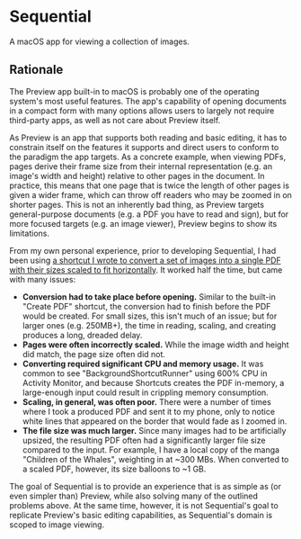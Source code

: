 # Sequential

A macOS app for viewing a collection of images.

## Rationale

The Preview app built-in to macOS is probably one of the operating system's most useful features. The app's capability of opening documents in a compact form with many options allows users to largely not require third-party apps, as well as not care about Preview itself.

As Preview is an app that supports both reading and basic editing, it has to constrain itself on the features it supports and direct users to conform to the paradigm the app targets. As a concrete example, when viewing PDFs, pages derive their frame size from their internal representation (e.g. an image's width and height) relative to other pages in the document. In practice, this means that one page that is twice the length of other pages is given a wider frame, which can throw off readers who may be zoomed in on shorter pages. This is not an inherently bad thing, as Preview targets general-purpose documents (e.g. a PDF you have to read and sign), but for more focused targets (e.g. an image viewer), Preview begins to show its limitations.

From my own personal experience, prior to developing Sequential, I had been using [a shortcut I wrote to convert a set of images into a single PDF with their sizes scaled to fit horizontally][shortcut]. It worked half the time, but came with many issues:
- **Conversion had to take place before opening.** Similar to the built-in "Create PDF" shortcut, the conversion had to finish before the PDF would be created. For small sizes, this isn't much of an issue; but for larger ones (e.g. 250MB+), the time in reading, scaling, and creating produces a long, dreaded delay.
- **Pages were often incorrectly scaled.** While the image width and height did match, the page size often did not.
- **Converting required significant CPU and memory usage.** It was common to see "BackgroundShortcutRunner" using 600% CPU in Activity Monitor, and because Shortcuts creates the PDF in-memory, a large-enough input could result in crippling memory consumption.
- **Scaling, in general, was often poor.** There were a number of times where I took a produced PDF and sent it to my phone, only to notice white lines that appeared on the border that would fade as I zoomed in.
- **The file size was much larger.** Since many images had to be artificially upsized, the resulting PDF often had a significantly larger file size compared to the input. For example, I have a local copy of the manga "Children of the Whales", weighting in at ~300 MBs. When converted to a scaled PDF, however, its size balloons to ~1 GB.

The goal of Sequential is to provide an experience that is as simple as (or even simpler than) Preview, while also solving many of the outlined problems above. At the same time, however, it is not Sequential's goal to replicate Preview's basic editing capabilities, as Sequential's domain is scoped to image viewing.

[shortcut]: https://kyleerhabor.com/convert-images-to-same-width-pdf.shortcut
